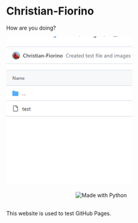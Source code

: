 # Christian-Fiorino

How are you doing?

<div align="left">
    <img src="images/Test Image.png" alt="Testing"/>
</div><br>

<div align="center">
    <img src="http://ForTheBadge.com/images/badges/made-with-python.svg" alt="Made with Python">
</div><br>

This website is used to test GitHub Pages.
